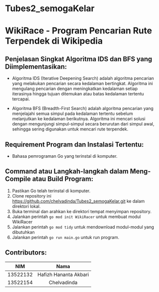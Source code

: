 # Tubes2_semogaKelar

# WikiRace - Program Pencarian Rute Terpendek di Wikipedia

## Penjelasan Singkat Algoritma IDS dan BFS yang Diimplementasikan:

- Algoritma IDS (Iterative Deepening Search) adalah algoritma pencarian yang melakukan pencarian secara kedalaman bertingkat. Algoritma ini mengulang pencarian dengan meningkatkan kedalaman setiap iterasinya hingga tujuan ditemukan atau batas kedalaman tertentu tercapai.
  
- Algoritma BFS (Breadth-First Search) adalah algoritma pencarian yang menjelajahi semua simpul pada kedalaman tertentu sebelum melanjutkan ke kedalaman berikutnya. Algoritma ini mencari solusi dengan mengunjungi simpul-simpul secara berurutan dari simpul awal, sehingga sering digunakan untuk mencari rute terpendek.

## Requirement Program dan Instalasi Tertentu:

- Bahasa pemrograman Go yang terinstal di komputer.

## Command atau Langkah-langkah dalam Meng-Compile atau Build Program:

1. Pastikan Go telah terinstal di komputer.
2. Clone repository ini https://github.com/chelvadinda/Tubes2_semogaKelar.git ke dalam direktori lokal.
3. Buka terminal dan arahkan ke direktori tempat menyimpan repository.
4. Jalankan perintah `go mod init WikiRacer` untuk membuat modul WikiRacer
5. Jalankan perintah `go mod tidy` untuk mendownload modul-modul yang dibutuhkan 
6. Jalankan perintah `go run main.go` untuk run program.

## Contributors:

| NIM | Nama |
| :---: | :---: |
| 13522132 | Hafizh Hananta Akbari |
| 13522154 | Chelvadinda |
